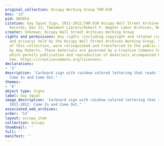 ```yaml
---
original_collection: Occupy Working Group TAM.630
box: '13'
pid: OWS054
citation: Gay Squat Sign, 2011-2012;TAM.630 Occupy Wall Street Archives Working Group
  Records; box 13; Tamiment Library/Robert F. Wagner Labor Archives, New York University
creator: Unknown; Occupy Wall Street Archives Working Group
rights and permisisons: Any rights (including copyright and related rights to publicity
  and privacy) held by the Occupy Wall Street Archives Working Group, the creator
  of this collection, were relinquished and transferred to the public domain in 2013
  by Amy Roberts. These materials are governed by a Creative Commons CC0 license,
  which permits publication and reproduction of materials accompanied by full attribution.
  See, https://creativecommons.org/licenses/.
declarations:
- '3'
description: 'Carboard sign with rainbow colored lettering that reads "Gay Squat 2011-2012:
  Come In and Come Out." '
themes:
- '6'
object type: Signs
label: Gay Squat
image_description: 'Carboard sign with rainbow colored lettering that reads "Gay Squat
  2011-2012: Come In and Come Out." '
associated_web_archives:
order: '53'
layout: occupy_item
collection: occupy
thumbnail: ''
full: ''
manifest: ''
---
```

